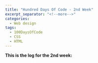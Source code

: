 ```yaml
---
title: "Hundred Days Of Code - 2nd Week"
excerpt_separator: "<!--more-->"
categories:
  - Web design
tags:
  - 100DaysOfCode
  - CSS
  - HTML
---
```

**This is the log for the 2nd week:**
